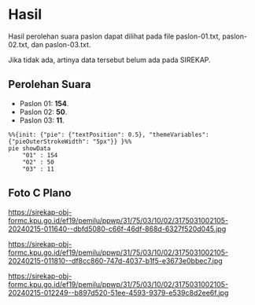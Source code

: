 # Hasil

Hasil perolehan suara paslon dapat dilihat pada file paslon-01.txt, paslon-02.txt, dan paslon-03.txt.

Jika tidak ada, artinya data tersebut belum ada pada SIREKAP.

## Perolehan Suara

 * Paslon 01: **154**.
 * Paslon 02: **50**.
 * Paslon 03: **11**.

```mermaid
%%{init: {"pie": {"textPosition": 0.5}, "themeVariables": {"pieOuterStrokeWidth": "5px"}} }%%
pie showData
    "01" : 154
    "02" : 50
    "03" : 11
```
## Foto C Plano

https://sirekap-obj-formc.kpu.go.id/ef19/pemilu/ppwp/31/75/03/10/02/3175031002105-20240215-011640--dbfd5080-c66f-46df-868d-6327f520d045.jpg

https://sirekap-obj-formc.kpu.go.id/ef19/pemilu/ppwp/31/75/03/10/02/3175031002105-20240215-011810--df8cc860-747d-4037-b1f5-e3673e0bbec7.jpg

https://sirekap-obj-formc.kpu.go.id/ef19/pemilu/ppwp/31/75/03/10/02/3175031002105-20240215-012249--b897d520-51ee-4593-9379-e539c8d2ee6f.jpg
